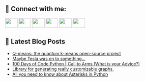 ## 🔎 Connect with me:
[<img height="32" width="40" src="https://cdn.jsdelivr.net/npm/simple-icons@v5/icons/telegram.svg" />](https://t.me/bullbesh)
[<img height="32" width="40" src="https://cdn.jsdelivr.net/npm/simple-icons@v5/icons/vk.svg" />](https://vk.com/bullbesh)
[<img height="32" width="40" src="https://cdn.jsdelivr.net/npm/simple-icons@v5/icons/twitter.svg" />](https://twitter.com/bullbesh1)
[<img height="32" width="40" src="https://cdn.jsdelivr.net/npm/simple-icons@v5/icons/instagram.svg" />](https://www.instagram.com/bullbesh)
[<img height="32" width="40" src="https://cdn.jsdelivr.net/npm/simple-icons@v5/icons/reddit.svg" />](https://www.reddit.com/user/bullbesh)
[<img height="32" width="40" src="https://cdn.jsdelivr.net/npm/simple-icons@v5/icons/youtube.svg" />](https://www.youtube.com/channel/UCtfjRs6uzgq5mfm8S06WTcg)

## 📕 Latest Blog Posts
<!-- BLOG-POST-LIST:START -->
- [Q-means: the quantum k-means open-source project](https://www.reddit.com/r/Python/comments/uxtqk1/qmeans_the_quantum_kmeans_opensource_project/)
- [Maybe Tesla was on to something...](https://www.reddit.com/r/Python/comments/uxtj3z/maybe_tesla_was_on_to_something/)
- [100 Days of Code Python | Call to Arms &lpar;What is your Advice?&rpar;](https://www.reddit.com/r/Python/comments/uxri5i/100_days_of_code_python_call_to_arms_what_is_your/)
- [Library for generating really customizable graphs.](https://www.reddit.com/r/Python/comments/uxr1lv/library_for_generating_really_customizable_graphs/)
- [All you need to know about Asterisks in Python](https://www.reddit.com/r/Python/comments/uxqpld/all_you_need_to_know_about_asterisks_in_python/)
<!-- BLOG-POST-LIST:END -->
